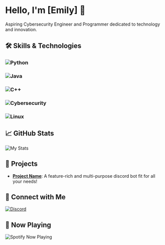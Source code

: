 # Hello, I'm [Emily] 👋

Aspiring Cybersecurity Engineer and Programmer dedicated to technology and innovation.

## 🛠 Skills & Technologies

### ![Python](https://img.shields.io/badge/Python-000?style=flat&logo=python)
### ![Java](https://img.shields.io/badge/Java-000?style=flat&logo=java)
### ![C++](https://img.shields.io/badge/C++-000?style=flat&logo=c++)
### ![Cybersecurity](https://img.shields.io/badge/Cybersecurity-000?style=flat&logo=cybersecurity)
### ![Linux](https://img.shields.io/badge/Linux-000?style=flat&logo=linux)

## 📈 GitHub Stats

![My Stats](https://github-readme-stats.vercel.app/api?username=yourusername&show_icons=true&hide_border=true&theme=graywhite)

## 🚀 Projects

- [**Project Name**]([https://github.com/yourusername/project-repo](https://cherubim.solutions/bytebun)): A feature-rich and multi-purpose discord bot fit for all your needs!

## 🔗 Connect with Me

[![Discord](https://img.shields.io/badge/Discord-000?style=flat&logo=discord)](https://discord.cpm/users/126353854429265922)

## 🎵 Now Playing

![Spotify Now Playing](https://spotify-now-playing-kappa.vercel.app/api/spotify)

